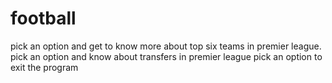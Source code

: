 # football
pick an option and get to know more about top six teams in premier league. 
pick an option and know about transfers in premier league
pick an option to exit the program
